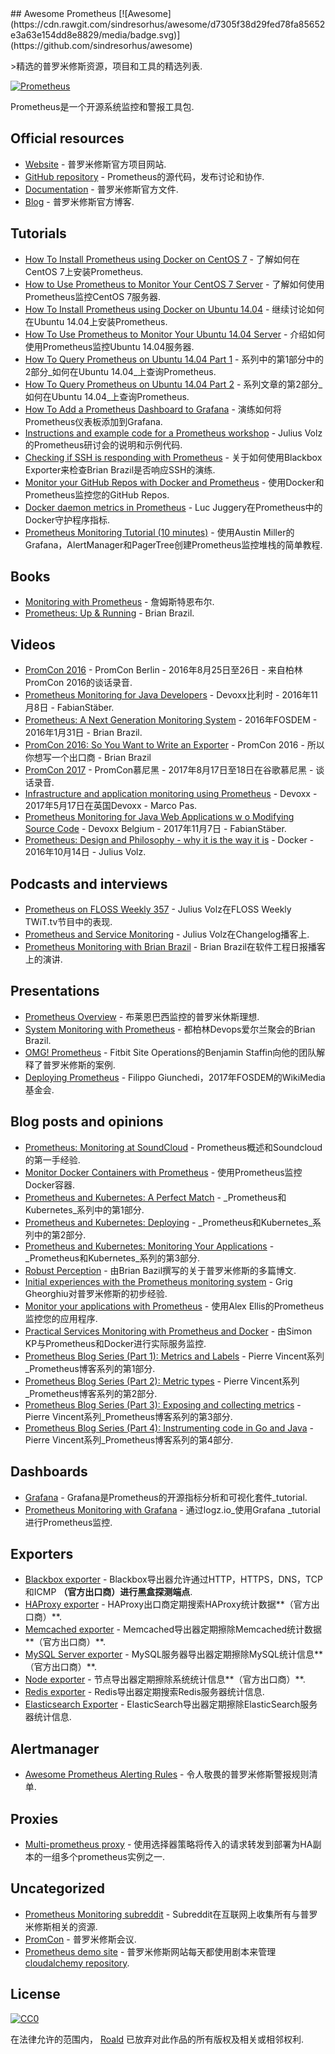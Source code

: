 <div class="github-widget" data-repo="roaldnefs/awesome-prometheus"></div>
## Awesome Prometheus  [![Awesome](https://cdn.rawgit.com/sindresorhus/awesome/d7305f38d29fed78fa85652e3a63e154dd8e8829/media/badge.svg)](https://github.com/sindresorhus/awesome)

&gt;精选的普罗米修斯资源，项目和工具的精选列表.

[![Prometheus](https://raw.githubusercontent.com/roaldnefs/awesome-prometheus/master/media/prometheus.png)](https://prometheus.io/)

Prometheus是一个开源系统监控和警报工具包.



## Official resources

- [Website](https://prometheus.io/) - 普罗米修斯官方项目网站.
- [GitHub repository](https://github.com/prometheus/prometheus) -  Prometheus的源代码，发布讨论和协作.
- [Documentation](https://prometheus.io/docs/introduction/overview/) - 普罗米修斯官方文件.
- [Blog](https://prometheus.io/blog/) - 普罗米修斯官方博客.

## Tutorials

- [How To Install Prometheus using Docker on CentOS 7](https://www.digitalocean.com/community/tutorials/how-to-install-prometheus-using-docker-on-centos-7) - 了解如何在CentOS 7上安装Prometheus.
- [How to Use Prometheus to Monitor Your CentOS 7 Server](https://www.digitalocean.com/community/tutorials/how-to-use-prometheus-to-monitor-your-centos-7-server) - 了解如何使用Prometheus监控CentOS 7服务器.
- [How To Install Prometheus using Docker on Ubuntu 14.04](https://www.digitalocean.com/community/tutorials/how-to-install-prometheus-using-docker-on-ubuntu-14-04) - 继续讨论如何在Ubuntu 14.04上安装Prometheus.
- [How To Use Prometheus to Monitor Your Ubuntu 14.04 Server](https://www.digitalocean.com/community/tutorials/how-to-use-prometheus-to-monitor-your-ubuntu-14-04-server) - 介绍如何使用Prometheus监控Ubuntu 14.04服务器.
- [How To Query Prometheus on Ubuntu 14.04 Part 1](https://www.digitalocean.com/community/tutorials/how-to-query-prometheus-on-ubuntu-14-04-part-1) - 系列中的第1部分中的2部分_如何在Ubuntu 14.04_上查询Prometheus.
- [How To Query Prometheus on Ubuntu 14.04 Part 2](https://www.digitalocean.com/community/tutorials/how-to-query-prometheus-on-ubuntu-14-04-part-2) - 系列文章的第2部分_如何在Ubuntu 14.04_上查询Prometheus.
- [How To Add a Prometheus Dashboard to Grafana](https://www.digitalocean.com/community/tutorials/how-to-add-a-prometheus-dashboard-to-grafana) - 演练如何将Prometheus仪表板添加到Grafana.
- [Instructions and example code for a Prometheus workshop](https://github.com/juliusv/prometheus_workshop) -  Julius Volz的Prometheus研讨会的说明和示例代码.
- [Checking if SSH is responding with Prometheus](https://www.robustperception.io/checking-if-ssh-is-responding-with-prometheus/) - 关于如何使用Blackbox Exporter来检查Brian Brazil是否响应SSH的演练.
- [Monitor your GitHub Repos with Docker and Prometheus](https://www.brianchristner.io/monitor-your-github-repos-with-docker/) - 使用Docker和Prometheus监控您的GitHub Repos.
- [Docker daemon metrics in Prometheus](https://medium.com/lucjuggery/docker-daemon-metrics-in-prometheus-7c359c7ff550) -  Luc Juggery在Prometheus中的Docker守护程序指标.
- [Prometheus Monitoring Tutorial (10 minutes)](https://pagertree.com/2017/12/01/prometheus-tutorial/) - 使用Austin Miller的Grafana，AlertManager和PagerTree创建Prometheus监控堆栈的简单教程.

## Books

- [Monitoring with Prometheus](https://www.prometheusbook.com/) - 詹姆斯特恩布尔.
- [Prometheus: Up & Running](http://shop.oreilly.com/product/0636920147343.do) -  Brian Brazil.

## Videos

- [PromCon 2016](https://www.youtube.com/playlist?list=PLoz-W_CUquUlCq-Q0hy53TolAhaED9vmU) -  PromCon Berlin  -  2016年8月25日至26日 - 来自柏林PromCon 2016的谈话录音.
- [Prometheus Monitoring for Java Developers](https://www.youtube.com/watch?v=jb9j_IYv4cU) -  Devoxx比利时 -  2016年11月8日 - FabianStäber.
- [Prometheus: A Next Generation Monitoring System](https://www.youtube.com/watch?v=cwRmXqXKGtk) -  2016年FOSDEM  -  2016年1月31日 -  Brian Brazil.
- [PromCon 2016: So You Want to Write an Exporter](https://www.youtube.com/watch?v=KXq5ibSj2qA) -  PromCon 2016  - 所以你想写一个出口商 -  Brian Brazil
- [PromCon 2017](https://www.youtube.com/playlist\?list\=PLoz-W_CUquUlnvoEBbqChb7A0ZEZsWSXt) -  PromCon慕尼黑 -  2017年8月17日至18日在谷歌慕尼黑 - 谈话录音.
- [Infrastructure and application monitoring using Prometheus](https://www.youtube.com/watch?v=5GYe_-qqP30) -  Devoxx  -  2017年5月17日在英国Devoxx  -  Marco Pas.
- [Prometheus Monitoring for Java Web Applications w o Modifying Source Code](https://www.youtube.com/watch?v=BjyI93c8ltA) -  Devoxx Belgium  -  2017年11月7日 - FabianStäber.
- [Prometheus: Design and Philosophy - why it is the way it is](https://www.youtube.com/watch?v=QgJbxCWRZ1s) -  Docker  -  2016年10月14日 -  Julius Volz.

## Podcasts and interviews

- [Prometheus on FLOSS Weekly 357](https://twit.tv/shows/floss-weekly/episodes/357) -  Julius Volz在FLOSS Weekly TWiT.tv节目中的表现.
- [Prometheus and Service Monitoring](https://changelog.com/podcast/168) -  Julius Volz在Changelog播客上.
- [Prometheus Monitoring with Brian Brazil](https://softwareengineeringdaily.com/2016/08/10/prometheus-monitoring-with-brian-brazil/) -  Brian Brazil在软件工程日报播客上的演讲.

## Presentations

- [Prometheus Overview](http://www.slideshare.net/brianbrazil/prometheus-overview) - 布莱恩巴西监控的普罗米休斯理想.
- [System Monitoring with Prometheus](http://www.slideshare.net/brianbrazil/devops-ireland-systems-monitoring-with-prometheus) - 都柏林Devops爱尔兰聚会的Brian Brazil.
- [OMG! Prometheus](https://www.dropbox.com/s/0l7kxhjqjbabtb0/prometheus%20site-ops%20preso.pdf?dl=0) -  Fitbit Site Operations的Benjamin Staffin向他的团队解释了普罗米修斯的案例.
- [Deploying Prometheus](https://fosdem.org/2017/schedule/event/deploying_prometheus_at_wikimedia_foundation/attachments/slides/1773/export/events/attachments/deploying_prometheus_at_wikimedia_foundation/slides/1773/Prometheus_at_WMF_Fosdem_2017.pdf) -  Filippo Giunchedi，2017年FOSDEM的WikiMedia基金会.

## Blog posts and opinions

- [Prometheus: Monitoring at SoundCloud](https://developers.soundcloud.com/blog/prometheus-monitoring-at-soundcloud) -  Prometheus概述和Soundcloud的第一手经验.
- [Monitor Docker Containers with Prometheus](http://5pi.de/2015/01/26/monitor-docker-containers-with-prometheus/) - 使用Prometheus监控Docker容器.
- [Prometheus and Kubernetes: A Perfect Match](https://www.weave.works/prometheus-kubernetes-perfect-match/) -  _Prometheus和Kubernetes_系列中的第1部分.
- [Prometheus and Kubernetes: Deploying](https://www.weave.works/prometheus-kubernetes-deploying/) -  _Prometheus和Kubernetes_系列中的第2部分.
- [Prometheus and Kubernetes: Monitoring Your Applications](https://www.weave.works/prometheus-and-kubernetes-monitoring-your-applications/) -  _Prometheus和Kubernetes_系列的第3部分.
- [Robust Perception](https://www.robustperception.io/tag/prometheus/) - 由Brian Bazil撰写的关于普罗米修斯的多篇博文.
- [Initial experiences with the Prometheus monitoring system](https://medium.com/@griggheo/initial-experiences-with-the-prometheus-monitoring-system-167054ac439c#.q565suk4h) -  Grig Gheorghiu对普罗米修斯的初步经验.
- [Monitor your applications with Prometheus](http://blog.alexellis.io/prometheus-monitoring/) - 使用Alex Ellis的Prometheus监控您的应用程序.
- [Practical Services Monitoring with Prometheus and Docker](https://airtame.engineering/practical-services-monitoring-with-prometheus-and-docker-30abd3cf9603) - 由Simon KP与Prometheus和Docker进行实际服务监控.
- [Prometheus Blog Series (Part 1): Metrics and Labels](https://pierrevincent.github.io/2017/12/prometheus-blog-series-part-1-metrics-and-labels/) -  Pierre Vincent系列_Prometheus博客系列的第1部分.
- [Prometheus Blog Series (Part 2): Metric types](https://pierrevincent.github.io/2017/12/prometheus-blog-series-part-2-metric-types/) -  Pierre Vincent系列_Prometheus博客系列的第2部分.
- [Prometheus Blog Series (Part 3): Exposing and collecting metrics](https://pierrevincent.github.io/2017/12/prometheus-blog-series-part-3-exposing-and-collecting-metrics/) -  Pierre Vincent系列_Prometheus博客系列的第3部分.
- [Prometheus Blog Series (Part 4): Instrumenting code in Go and Java](https://pierrevincent.github.io/2017/12/prometheus-blog-series-part-4-instrumenting-code-in-go-and-java/) -  Pierre Vincent系列_Prometheus博客系列的第4部分.

## Dashboards

- [Grafana](https://prometheus.io/docs/visualization/grafana/) -  Grafana是Prometheus的开源指标分析和可视化套件_tutorial.
- [Prometheus Monitoring with Grafana](http://logz.io/blog/prometheus-monitoring/) - 通过logz.io_使用Grafana _tutorial进行Prometheus监控.

## Exporters

- [Blackbox exporter](https://github.com/prometheus/blackbox_exporter) -  Blackbox导出器允许通过HTTP，HTTPS，DNS，TCP和ICMP **（官方出口商）进行黑盒探测端点**.
- [HAProxy exporter](https://github.com/prometheus/haproxy_exporter) -  HAProxy出口商定期搜索HAProxy统计数据**（官方出口商）**.
- [Memcached exporter](https://github.com/prometheus/memcached_exporter) -  Memcached导出器定期擦除Memcached统计数据**（官方出口商）**.
- [MySQL Server exporter](https://github.com/prometheus/mysqld_exporter) -  MySQL服务器导出器定期擦除MySQL统计信息**（官方出口商）**.
- [Node exporter](https://github.com/prometheus/node_exporter) - 节点导出器定期擦除系统统计信息**（官方出口商）**.
- [Redis exporter](https://github.com/oliver006/redis_exporter) -  Redis导出器定期搜索Redis服务器统计信息.
- [Elasticsearch Exporter](https://github.com/justwatchcom/elasticsearch_exporter) -  ElasticSearch导出器定期擦除ElasticSearch服务器统计信息.

## Alertmanager

- [Awesome Prometheus Alerting Rules](https://github.com/samber/awesome-prometheus-alerts) - 令人敬畏的普罗米修斯警报规则清单.

## Proxies

- [Multi-prometheus proxy](https://github.com/matt-deboer/mpp) - 使用选择器策略将传入的请求转发到部署为HA副本的一组多个prometheus实例之一.

## Uncategorized

- [Prometheus Monitoring subreddit](https://www.reddit.com/r/PrometheusMonitoring/) -  Subreddit在互联网上收集所有与普罗米修斯相关的资源.
- [PromCon](https://promcon.io/) - 普罗米修斯会议.
- [Prometheus demo site](http://demo.cloudalchemy.org:9090) - 普罗米修斯网站每天都使用剧本来管理 [cloudalchemy repository](https://github.com/cloudalchemy/demo-site).

## License

[![CC0](https://camo.githubusercontent.com/60561947585c982aee67ed3e3b25388184cc0aa3/687474703a2f2f6d6972726f72732e6372656174697665636f6d6d6f6e732e6f72672f70726573736b69742f627574746f6e732f38387833312f7376672f63632d7a65726f2e737667)](http://creativecommons.org/publicdomain/zero/1.0/)

在法律允许的范围内， [Roald](https://github.com/roaldnefs/) 已放弃对此作品的所有版权及相关或相邻权利.
